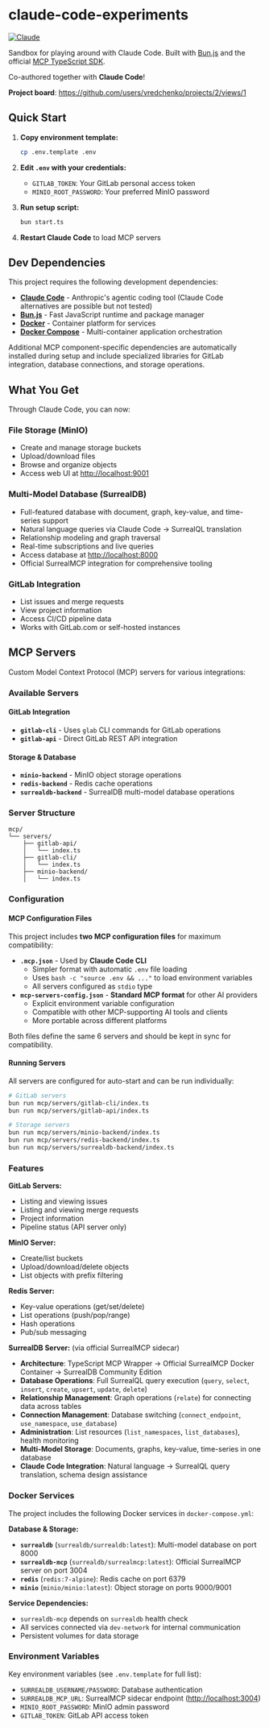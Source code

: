 # claude-code-experiments

[![Claude](https://img.shields.io/badge/Claude-D97757?style=for-the-badge&logo=claude&logoColor=white)](https://claude.ai/code)

Sandbox for playing around with Claude Code. Built with
[Bun.js](https://bun.sh/) and the official
[MCP TypeScript SDK](https://github.com/modelcontextprotocol/typescript-sdk).

Co-authored together with **Claude Code**!

**Project board**: <https://github.com/users/vredchenko/projects/2/views/1>

## Quick Start

1. **Copy environment template:**

   ```bash
   cp .env.template .env
   ```

2. **Edit `.env` with your credentials:**
   - `GITLAB_TOKEN`: Your GitLab personal access token
   - `MINIO_ROOT_PASSWORD`: Your preferred MinIO password

3. **Run setup script:**

   ```bash
   bun start.ts
   ```

4. **Restart Claude Code** to load MCP servers

## Dev Dependencies

This project requires the following development dependencies:

- **[Claude Code](https://claude.ai/code)** - Anthropic's agentic coding tool
  (Claude Code alternatives are possible but not tested)
- **[Bun.js](https://bun.sh/)** - Fast JavaScript runtime and package manager
- **[Docker](https://www.docker.com/)** - Container platform for services
- **[Docker Compose](https://docs.docker.com/compose/)** - Multi-container
  application orchestration

Additional MCP component-specific dependencies are automatically installed
during setup and include specialized libraries for GitLab integration, database
connections, and storage operations.

## What You Get

Through Claude Code, you can now:

### **File Storage (MinIO)**

- Create and manage storage buckets
- Upload/download files
- Browse and organize objects
- Access web UI at <http://localhost:9001>

### **Multi-Model Database (SurrealDB)**

- Full-featured database with document, graph, key-value, and time-series
  support
- Natural language queries via Claude Code → SurrealQL translation
- Relationship modeling and graph traversal
- Real-time subscriptions and live queries
- Access database at <http://localhost:8000>
- Official SurrealMCP integration for comprehensive tooling

### **GitLab Integration**

- List issues and merge requests
- View project information
- Access CI/CD pipeline data
- Works with GitLab.com or self-hosted instances

## MCP Servers

Custom Model Context Protocol (MCP) servers for various integrations:

### Available Servers

#### GitLab Integration

- **`gitlab-cli`** - Uses `glab` CLI commands for GitLab operations
- **`gitlab-api`** - Direct GitLab REST API integration

#### Storage & Database

- **`minio-backend`** - MinIO object storage operations
- **`redis-backend`** - Redis cache operations
- **`surrealdb-backend`** - SurrealDB multi-model database operations

### Server Structure

```text
mcp/
└── servers/
    ├── gitlab-api/
    │   └── index.ts
    ├── gitlab-cli/
    │   └── index.ts
    ├── minio-backend/
    │   └── index.ts
```

### Configuration

#### MCP Configuration Files

This project includes **two MCP configuration files** for maximum compatibility:

- **`.mcp.json`** - Used by **Claude Code CLI**
  - Simpler format with automatic `.env` file loading
  - Uses `bash -c "source .env && ..."` to load environment variables
  - All servers configured as `stdio` type
- **`mcp-servers-config.json`** - **Standard MCP format** for other AI providers
  - Explicit environment variable configuration
  - Compatible with other MCP-supporting AI tools and clients
  - More portable across different platforms

Both files define the same 6 servers and should be kept in sync for
compatibility.

#### Running Servers

All servers are configured for auto-start and can be run individually:

```bash
# GitLab servers
bun run mcp/servers/gitlab-cli/index.ts
bun run mcp/servers/gitlab-api/index.ts

# Storage servers
bun run mcp/servers/minio-backend/index.ts
bun run mcp/servers/redis-backend/index.ts
bun run mcp/servers/surrealdb-backend/index.ts
```

### Features

**GitLab Servers:**

- Listing and viewing issues
- Listing and viewing merge requests
- Project information
- Pipeline status (API server only)

**MinIO Server:**

- Create/list buckets
- Upload/download/delete objects
- List objects with prefix filtering

**Redis Server:**

- Key-value operations (get/set/delete)
- List operations (push/pop/range)
- Hash operations
- Pub/sub messaging

**SurrealDB Server:** (via official SurrealMCP sidecar)

- **Architecture**: TypeScript MCP Wrapper → Official SurrealMCP Docker
  Container → SurrealDB Community Edition
- **Database Operations**: Full SurrealQL query execution (`query`, `select`,
  `insert`, `create`, `upsert`, `update`, `delete`)
- **Relationship Management**: Graph operations (`relate`) for connecting data
  across tables
- **Connection Management**: Database switching (`connect_endpoint`,
  `use_namespace`, `use_database`)
- **Administration**: List resources (`list_namespaces`, `list_databases`),
  health monitoring
- **Multi-Model Storage**: Documents, graphs, key-value, time-series in one
  database
- **Claude Code Integration**: Natural language → SurrealQL query translation,
  schema design assistance

### Docker Services

The project includes the following Docker services in `docker-compose.yml`:

**Database & Storage:**

- **`surrealdb`** (`surrealdb/surrealdb:latest`): Multi-model database on port
  8000
- **`surrealdb-mcp`** (`surrealdb/surrealmcp:latest`): Official SurrealMCP
  server on port 3004
- **`redis`** (`redis:7-alpine`): Redis cache on port 6379
- **`minio`** (`minio/minio:latest`): Object storage on ports 9000/9001

**Service Dependencies:**

- `surrealdb-mcp` depends on `surrealdb` health check
- All services connected via `dev-network` for internal communication
- Persistent volumes for data storage

### Environment Variables

Key environment variables (see `.env.template` for full list):

- `SURREALDB_USERNAME/PASSWORD`: Database authentication
- `SURREALDB_MCP_URL`: SurrealMCP sidecar endpoint (<http://localhost:3004>)
- `MINIO_ROOT_PASSWORD`: MinIO admin password
- `GITLAB_TOKEN`: GitLab API access token
